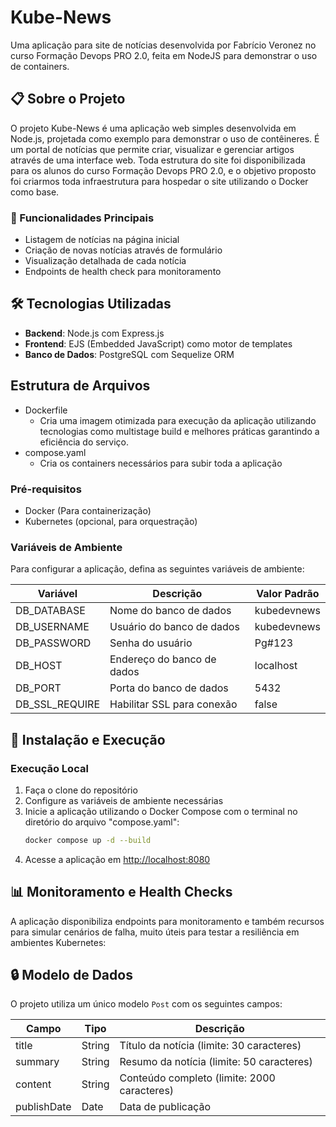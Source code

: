 # Kube-News

Uma aplicação para site de notícias desenvolvida por Fabrício Veronez no curso Formação Devops PRO 2.0, feita em NodeJS para demonstrar o uso de containers.

## 📋 Sobre o Projeto

O projeto Kube-News é uma aplicação web simples desenvolvida em Node.js, projetada como exemplo para demonstrar o uso de contêineres. É um portal de notícias que permite criar, visualizar e gerenciar artigos através de uma interface web. Toda estrutura do site foi disponibilizada para os alunos do curso Formação Devops PRO 2.0, e o objetivo proposto foi criarmos toda infraestrutura para hospedar o site utilizando o Docker como base.

### 🚀 Funcionalidades Principais

- Listagem de notícias na página inicial
- Criação de novas notícias através de formulário
- Visualização detalhada de cada notícia
- Endpoints de health check para monitoramento

## 🛠️ Tecnologias Utilizadas

- **Backend**: Node.js com Express.js
- **Frontend**: EJS (Embedded JavaScript) como motor de templates
- **Banco de Dados**: PostgreSQL com Sequelize ORM

## Estrutura de Arquivos

- Dockerfile
   - Cria uma imagem otimizada para execução da aplicação utilizando tecnologias como multistage build e melhores práticas garantindo a eficiência do serviço.
- compose.yaml
   - Cria os containers necessários para subir toda a aplicação

### Pré-requisitos

- Docker (Para containerização)
- Kubernetes (opcional, para orquestração)

### Variáveis de Ambiente

Para configurar a aplicação, defina as seguintes variáveis de ambiente:

| Variável | Descrição | Valor Padrão |
|----------|-----------|--------------|
| DB_DATABASE | Nome do banco de dados | kubedevnews |
| DB_USERNAME | Usuário do banco de dados | kubedevnews |
| DB_PASSWORD | Senha do usuário | Pg#123 |
| DB_HOST | Endereço do banco de dados | localhost |
| DB_PORT | Porta do banco de dados | 5432 |
| DB_SSL_REQUIRE | Habilitar SSL para conexão | false |

## 🚀 Instalação e Execução

### Execução Local

1. Faça o clone do repositório
2. Configure as variáveis de ambiente necessárias
3. Inicie a aplicação utilizando o Docker Compose com o terminal no diretório do arquivo "compose.yaml":
   ```bash
   docker compose up -d --build
   ```
5. Acesse a aplicação em [http://localhost:8080](http://localhost:8080)

## 📊 Monitoramento e Health Checks

A aplicação disponibiliza endpoints para monitoramento e também recursos para simular cenários de falha, muito úteis para testar a resiliência em ambientes Kubernetes:

## 🔒 Modelo de Dados

O projeto utiliza um único modelo `Post` com os seguintes campos:

| Campo | Tipo | Descrição |
|-------|------|-----------|
| title | String | Título da notícia (limite: 30 caracteres) |
| summary | String | Resumo da notícia (limite: 50 caracteres) |
| content | String | Conteúdo completo (limite: 2000 caracteres) |
| publishDate | Date | Data de publicação |


